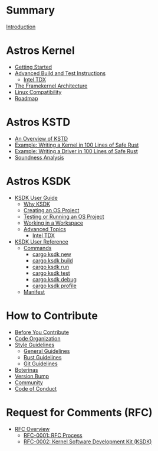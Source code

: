 # Summary

[Introduction](README.md)

# Astros Kernel

* [Getting Started](kernel/README.md)
* [Advanced Build and Test Instructions](kernel/advanced-instructions.md)
    * [Intel TDX](kernel/intel_tdx.md)
* [The Framekernel Architecture](kernel/the-framekernel-architecture.md)
* [Linux Compatibility](kernel/linux-compatibility.md)
* [Roadmap](kernel/roadmap.md)

# Astros KSTD

* [An Overview of KSTD](kstd/README.md)
* [Example: Writing a Kernel in 100 Lines of Safe Rust](kstd/a-100-line-kernel.md)
* [Example: Writing a Driver in 100 Lines of Safe Rust]()
* [Soundness Analysis]()

# Astros KSDK

* [KSDK User Guide](ksdk/guide/README.md)
    * [Why KSDK](ksdk/guide/why.md)
    * [Creating an OS Project](ksdk/guide/create-project.md)
    * [Testing or Running an OS Project](ksdk/guide/run-project.md)
    * [Working in a Workspace](ksdk/guide/work-in-workspace.md)
    * [Advanced Topics](ksdk/guide/advanced_topics.md)
        * [Intel TDX](ksdk/guide/intel-tdx.md)
* [KSDK User Reference](ksdk/reference/README.md)
    * [Commands](ksdk/reference/commands/README.md)
        * [cargo ksdk new](ksdk/reference/commands/new.md)
        * [cargo ksdk build](ksdk/reference/commands/build.md)
        * [cargo ksdk run](ksdk/reference/commands/run.md)
        * [cargo ksdk test](ksdk/reference/commands/test.md)
        * [cargo ksdk debug](ksdk/reference/commands/debug.md)
        * [cargo ksdk profile](ksdk/reference/commands/profile.md)
    * [Manifest](ksdk/reference/manifest.md)

# How to Contribute

* [Before You Contribute]()
* [Code Organization]()
* [Style Guidelines]()
    * [General Guidelines]() 
    * [Rust Guidelines](to-contribute/style-guidelines/rust-guidelines.md) 
    * [Git Guidelines]() 
* [Boterinas](to-contribute/boterinas.md)
* [Version Bump](to-contribute/version-bump.md)
* [Community]()
* [Code of Conduct]()

# Request for Comments (RFC)

* [RFC Overview]()
    * [RFC-0001: RFC Process]()
    * [RFC-0002: Kernel Software Development Kit (KSDK)]()

